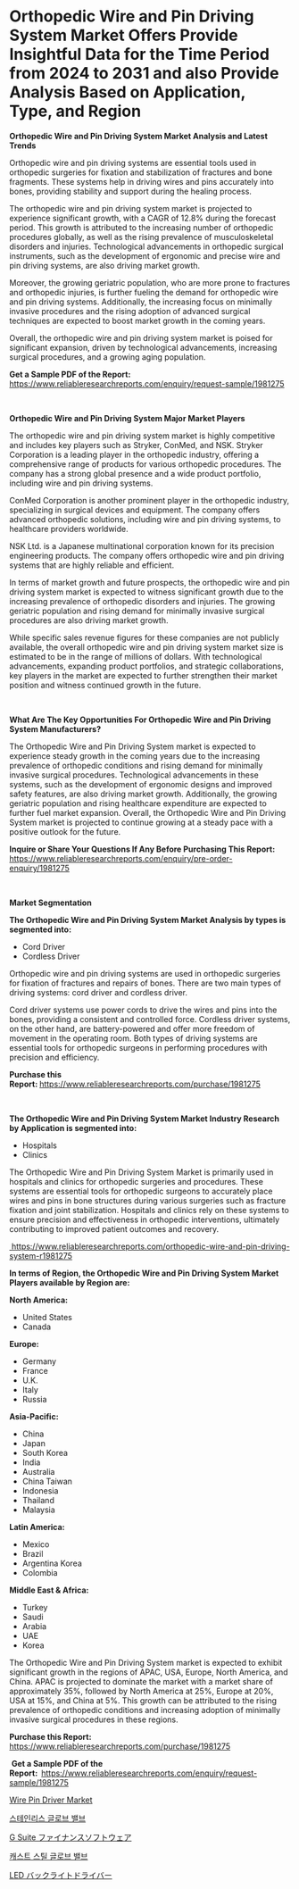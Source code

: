 <p><h1>Orthopedic Wire and Pin Driving System Market Offers Provide Insightful Data for the Time Period from 2024 to 2031 and also Provide Analysis Based on Application, Type, and Region</h1></p><p><strong>Orthopedic Wire and Pin Driving System Market Analysis and Latest Trends</strong></p>
<p><p>Orthopedic wire and pin driving systems are essential tools used in orthopedic surgeries for fixation and stabilization of fractures and bone fragments. These systems help in driving wires and pins accurately into bones, providing stability and support during the healing process.</p><p>The orthopedic wire and pin driving system market is projected to experience significant growth, with a CAGR of 12.8% during the forecast period. This growth is attributed to the increasing number of orthopedic procedures globally, as well as the rising prevalence of musculoskeletal disorders and injuries. Technological advancements in orthopedic surgical instruments, such as the development of ergonomic and precise wire and pin driving systems, are also driving market growth.</p><p>Moreover, the growing geriatric population, who are more prone to fractures and orthopedic injuries, is further fueling the demand for orthopedic wire and pin driving systems. Additionally, the increasing focus on minimally invasive procedures and the rising adoption of advanced surgical techniques are expected to boost market growth in the coming years.</p><p>Overall, the orthopedic wire and pin driving system market is poised for significant expansion, driven by technological advancements, increasing surgical procedures, and a growing aging population.</p></p>
<p><strong>Get a Sample PDF of the Report:&nbsp;</strong> <a href="https://www.reliableresearchreports.com/enquiry/request-sample/1981275">https://www.reliableresearchreports.com/enquiry/request-sample/1981275</a></p>
<p>&nbsp;</p>
<p><strong>Orthopedic Wire and Pin Driving System Major Market Players</strong></p>
<p><p>The orthopedic wire and pin driving system market is highly competitive and includes key players such as Stryker, ConMed, and NSK. Stryker Corporation is a leading player in the orthopedic industry, offering a comprehensive range of products for various orthopedic procedures. The company has a strong global presence and a wide product portfolio, including wire and pin driving systems.</p><p>ConMed Corporation is another prominent player in the orthopedic industry, specializing in surgical devices and equipment. The company offers advanced orthopedic solutions, including wire and pin driving systems, to healthcare providers worldwide.</p><p>NSK Ltd. is a Japanese multinational corporation known for its precision engineering products. The company offers orthopedic wire and pin driving systems that are highly reliable and efficient.</p><p>In terms of market growth and future prospects, the orthopedic wire and pin driving system market is expected to witness significant growth due to the increasing prevalence of orthopedic disorders and injuries. The growing geriatric population and rising demand for minimally invasive surgical procedures are also driving market growth.</p><p>While specific sales revenue figures for these companies are not publicly available, the overall orthopedic wire and pin driving system market size is estimated to be in the range of millions of dollars. With technological advancements, expanding product portfolios, and strategic collaborations, key players in the market are expected to further strengthen their market position and witness continued growth in the future.</p></p>
<p>&nbsp;</p>
<p><strong>What Are The Key Opportunities For Orthopedic Wire and Pin Driving System Manufacturers?</strong></p>
<p><p>The Orthopedic Wire and Pin Driving System market is expected to experience steady growth in the coming years due to the increasing prevalence of orthopedic conditions and rising demand for minimally invasive surgical procedures. Technological advancements in these systems, such as the development of ergonomic designs and improved safety features, are also driving market growth. Additionally, the growing geriatric population and rising healthcare expenditure are expected to further fuel market expansion. Overall, the Orthopedic Wire and Pin Driving System market is projected to continue growing at a steady pace with a positive outlook for the future.</p></p>
<p><strong>Inquire or Share Your Questions If Any Before Purchasing This Report:</strong> <a href="https://www.reliableresearchreports.com/enquiry/pre-order-enquiry/1981275">https://www.reliableresearchreports.com/enquiry/pre-order-enquiry/1981275</a></p>
<p>&nbsp;</p>
<p><strong>Market Segmentation</strong></p>
<p><strong>The Orthopedic Wire and Pin Driving System Market Analysis by types is segmented into:</strong></p>
<p><ul><li>Cord Driver</li><li>Cordless Driver</li></ul></p>
<p><p>Orthopedic wire and pin driving systems are used in orthopedic surgeries for fixation of fractures and repairs of bones. There are two main types of driving systems: cord driver and cordless driver. </p><p>Cord driver systems use power cords to drive the wires and pins into the bones, providing a consistent and controlled force. Cordless driver systems, on the other hand, are battery-powered and offer more freedom of movement in the operating room. Both types of driving systems are essential tools for orthopedic surgeons in performing procedures with precision and efficiency.</p></p>
<p><strong>Purchase this Report:&nbsp;</strong><a href="https://www.reliableresearchreports.com/purchase/1981275">https://www.reliableresearchreports.com/purchase/1981275</a></p>
<p>&nbsp;</p>
<p><strong>The Orthopedic Wire and Pin Driving System Market Industry Research by Application is segmented into:</strong></p>
<p><ul><li>Hospitals</li><li>Clinics</li></ul></p>
<p><p>The Orthopedic Wire and Pin Driving System Market is primarily used in hospitals and clinics for orthopedic surgeries and procedures. These systems are essential tools for orthopedic surgeons to accurately place wires and pins in bone structures during various surgeries such as fracture fixation and joint stabilization. Hospitals and clinics rely on these systems to ensure precision and effectiveness in orthopedic interventions, ultimately contributing to improved patient outcomes and recovery.</p></p>
<p><a href="https://www.reliableresearchreports.com/orthopedic-wire-and-pin-driving-system-r1981275">&nbsp;https://www.reliableresearchreports.com/orthopedic-wire-and-pin-driving-system-r1981275</a></p>
<p><strong>In terms of Region, the Orthopedic Wire and Pin Driving System Market Players available by Region are:</strong></p>
<p>
    <p> <strong> North America: </strong>
        <ul>
            <li>United States</li>
            <li>Canada</li>
        </ul>
        </p> 
    <p> <strong> Europe: </strong>
        <ul>
            <li>Germany</li>
            <li>France</li>
            <li>U.K.</li>
            <li>Italy</li>
            <li>Russia</li>
        </ul>
        </p> 
    <p> <strong> Asia-Pacific: </strong>
        <ul>
            <li>China</li>
            <li>Japan</li>
            <li>South Korea</li>
            <li>India</li>
            <li>Australia</li>
            <li>China Taiwan</li>
            <li>Indonesia</li>
            <li>Thailand</li>
            <li>Malaysia</li>
        </ul>
        </p> 
    <p> <strong> Latin America: </strong>
        <ul>
            <li>Mexico</li>
            <li>Brazil</li>
            <li>Argentina Korea</li>
            <li>Colombia</li>
        </ul>
        </p> 
    <p> <strong> Middle East & Africa: </strong>
        <ul>
            <li>Turkey</li>
            <li>Saudi</li>
            <li>Arabia</li>
            <li>UAE</li>
            <li>Korea</li>
        </ul>
    </p>
    </p>
<p><p>The Orthopedic Wire and Pin Driving System market is expected to exhibit significant growth in the regions of APAC, USA, Europe, North America, and China. APAC is projected to dominate the market with a market share of approximately 35%, followed by North America at 25%, Europe at 20%, USA at 15%, and China at 5%. This growth can be attributed to the rising prevalence of orthopedic conditions and increasing adoption of minimally invasive surgical procedures in these regions.</p></p>
<p><strong>Purchase this Report: </strong><a href="https://www.reliableresearchreports.com/purchase/1981275">https://www.reliableresearchreports.com/purchase/1981275</a></p>
<p>&nbsp;<strong>Get a Sample PDF of the Report:&nbsp;&nbsp;</strong><a href="https://www.reliableresearchreports.com/enquiry/request-sample/1981275">https://www.reliableresearchreports.com/enquiry/request-sample/1981275</a></p>
<p><strong></strong></p>
<p><p><a href="https://github.com/maudAbbott7/Market-Research-Report-List-1/blob/main/wire-pin-driver-market.md">Wire Pin Driver Market</a></p><p><a href="https://medium.com/@travisohan56562023/%EC%8A%A4%ED%85%90%EB%A0%88%EC%8A%A4-%EC%8A%A4%ED%8B%B8-%EA%B8%80%EB%A1%9C%EB%B8%8C-%EB%B0%B8%EB%B8%8C-%EC%8B%9C%EC%9E%A5-%EC%9C%A0%ED%98%95-%EC%9D%91%EC%9A%A9-%EB%B0%8F-%EC%A7%80%EB%A6%AC%EB%B3%84-%EC%A2%85%ED%95%A9-%ED%8F%89%EA%B0%80-4a63835900a6">스테인리스 글로브 밸브</a></p><p><a href="https://medium.com/@ashleyivingston5656/g-suite-for-finance%E3%82%BD%E3%83%95%E3%83%88%E3%82%A6%E3%82%A7%E3%82%A2%E5%B8%82%E5%A0%B4-2031%E5%B9%B4%E3%81%BE%E3%81%A7%E3%81%AE%E3%83%88%E3%83%AC%E3%83%B3%E3%83%89-%E4%BA%88%E6%B8%AC-%E7%AB%B6%E4%BA%89%E5%88%86%E6%9E%90-e7510ada5810?postPublishedType=initial">G Suite ファイナンスソフトウェア</a></p><p><a href="https://medium.com/@pyscho67867/%EB%8B%A4%EC%9D%8C-%EB%AC%B8%EC%9E%A5%EC%9D%84-%ED%95%9C%EA%B5%AD%EC%96%B4%EB%A1%9C-%EB%B2%88%EC%97%AD%ED%95%98%EC%8B%9C%EC%98%A4-2024%EB%85%84%EB%B6%80%ED%84%B0-2031%EB%85%84%EA%B9%8C%EC%A7%80%EC%9D%98-%EA%B8%B0%EA%B0%84%EC%9D%84-%EC%9C%84%ED%95%9C-%EC%A3%BC-%EC%B2%A0-%EC%A3%BC%EC%84%9D-%EA%B5%AC%EB%A6%AC-%EB%B0%B8%EB%B8%8C-%EC%8B%9C%EC%9E%A5-%EB%B6%84%EC%84%9D-%EB%B0%8F-%EA%B7%9C%EB%AA%A8-%EC%98%88%EC%B8%A1-5b1c76c323d3">캐스트 스틸 글로브 밸브</a></p><p><a href="https://medium.com/@carmenfery2023/led%E3%83%90%E3%83%83%E3%82%AF%E3%83%A9%E3%82%A4%E3%83%88%E3%83%89%E3%83%A9%E3%82%A4%E3%83%90%E3%83%BC%E5%B8%82%E5%A0%B4%E8%A6%8F%E6%A8%A1-cagr-%E3%83%88%E3%83%AC%E3%83%B3%E3%83%89-2024-2030-f814cf2e2cf6">LED バックライトドライバー</a></p></p>